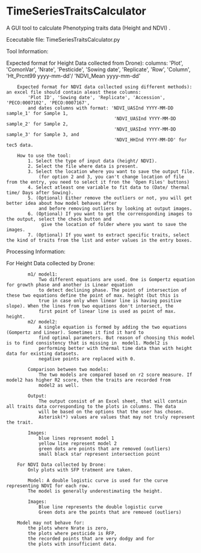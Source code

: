 # TimeSeriesTraitsCalculator
A GUI tool to calculate Phenotyping traits data (Height and NDVI) .

Ececutable file: TimeSeriesTraitsCalculator.py

Tool Information:

Expected format for Height Data collected from Drone):
            columns: 'Plot', 'ComonVar', 'Nrate', 'Pesticide', 'Sowing date', 'Replicate', 'Row', 'Column', 'Ht_Prcnt99 yyyy-mm-dd'/
            'NDVI_Mean yyyy-mm-dd'

        Expected format for NDVI data collected using different methods):  an excel file should contain aleast these columns: 
            'Plot ID', 'Sowing date', 'Replicate', 'Accession', 'PECO:0007102', 'PECO:0007167', 
            and dates columns with format: 'NDVI_UASInd YYYY-MM-DD sample_1' for Sample 1,
                                            'NDVI_UASInd YYYY-MM-DD sample_2' for Sample 2,
                                            'NDVI_UASInd YYYY-MM-DD sample_3' for Sample 3, and
                                            'NDVI_HHInd YYYY-MM-DD' for tec5 data.

        How to use the tool:
            1. Select the type of input data (height/ NDVI).
            2. Select the file where data is present.
            3. Select the location where you want to save the output file.
                (for option 2 and 3, you can't change location of file from the entry, you need to select it fron the 'Open Files' buttons)
            4. Select atleast one variable to fit data to (Date/ thermal time/ Days after Sowing).
            5. (Optional) Either remove the outliers or not, you will get better idea about how model behaves after 
                and before removing outliers by looking at output images.
            6. (Optional) If you want to get the corrensponding images to the output, select the check button and
                 give the location of folder where you want to save the images.
            7. (Optional) If you want to extract specific traits, select the kind of traits from the list and enter values in the entry boxes.

Processing Information:

For Height Data collected by Drone:

            m1/ model1: 
                Two different equations are used. One is Gompertz equation for growth phase and another is Linear equation
                to detect declining phase. The point of intersection of these two equations define the point of max. height (but this is
                true in case only when linear line is having positive slope). When the lines from two equations don't intersect, the
                first point of linear line is used as point of max. height.
            m2/ model2: 
                A single equation is formed by adding the two equations (Gompertz and Linear). Sometimes it find it hard to
                find optimal parameters. But reason of choosing this model is to find consistency that is missing in  model1. Model2 is
                performing better with thermal time data than with height data for existing datasets.
                negative points are replaced with 0.

            Comparison between two models:
                The two models are compared based on r2 score measure. If model2 has higher R2 score, then the traits are recorded from
                model2 as well.

            Output:
                The output consist of an Excel sheet, that will contain all traits data corresponding to the plots in columns. The data
                will be based on the options that the user has chosen.
                Asterisk(*) values are values that may not truly represent the trait.

            Images:
                blue lines represent model 1
                yellow line represent model 2
                green dots are points that are removed (outliers)
                small black star represent intersection point

        For NDVI Data collected by Drone:
            Only plots with SFP tratment are taken.

            Model: A double logistic curve is used for the curve representing NDVI for each row. 
            The model is generally underestimating the height.

            Images:
                Blue line represents the double logistic curve
                Green dots are the points that are removed (outliers)

        Model may not behave for:
            the plots where Nrate is zero,
            the plots where pesticide is RFP,
            the recorded points that are very dodgy and for
            the plots with insufficient data.
